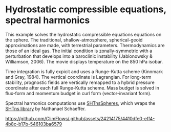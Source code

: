 # Hydrostatic compressible equations, spectral harmonics

This example solves the hydrostatic compressible equations equations on the sphere.
The traditional, shallow-atmosphere, spherical-geoid approximations are made, with terrestrial parameters. Thermodynamics are those of an ideal gas.
The initial condition is zonally-symmetric with a perturbation that develops into a baroclinic instability (Jablonowsky & Williamson, 2006).
The movie displays temperature on the 850 hPa isobar.

Time integration is fully expicit and uses a Runge-Kutta scheme (Kinnmark and Gray, 1984).
The vertical coordinate is Lagrangian. For long-term stability, prognostic fields are 
vertically remapped to a hybrid pressure coordinate after each full Runge-Kutta scheme. 
Mass budget is solved in flux-form and momentum budget in curl form (vector-invariant form). 

Spectral harmonics computations use [SHTnsSpheres](https://github.com/ClimFlows/SHTnsSpheres.jl), 
which wraps the [SHTns library](https://nschaeff.bitbucket.io/shtns/) by Nathanael Schaeffer.

https://github.com/ClimFlows/.github/assets/24214175/4410dfe0-eff4-4b8c-b17b-546103ba6579

